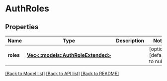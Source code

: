 # AuthRoles

## Properties
Name | Type | Description | Notes
------------ | ------------- | ------------- | -------------
**roles** | [**Vec<::models::AuthRoleExtended>**](AuthRoleExtended.md) |  | [optional] [default to null]

[[Back to Model list]](../README.md#documentation-for-models) [[Back to API list]](../README.md#documentation-for-api-endpoints) [[Back to README]](../README.md)


